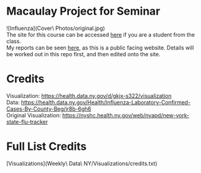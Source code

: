 # Macaulay Project for Seminar
![Influenza](Cover\ Photos/original.jpg)<br>
The site for this course can be accessed [here](https://eportfolios.macaulay.cuny.edu/siodmak19/) if you are a student from the class.  <br>
My reports can be seen [here](https://eportfolios.macaulay.cuny.edu/futureofnyc19/category/students/jason-azayev/), as this is a public facing website. Details will be worked
out in this repo first, and then edited onto the site. <br>


# Credits
Visualization: https://health.data.ny.gov/d/gkjx-s322/visualization <br>
Data: https://health.data.ny.gov/Health/Influenza-Laboratory-Confirmed-Cases-By-County-Beg/jr8b-6gh6<br>
Original Visualization: https://nyshc.health.ny.gov/web/nyapd/new-york-state-flu-tracker<br>

# Full List Credits
[Visualizations](Weekly\ Data\ NY/Visualizations/credits.txt)<br>
